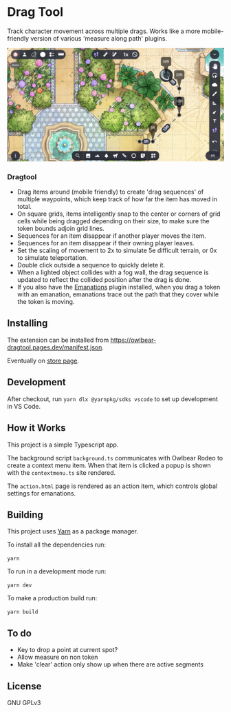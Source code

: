 # Drag Tool

Track character movement across multiple drags. Works like a more mobile-friendly version of various 'measure along path' plugins.

![Interface](./docs/header.png)

### Dragtool
- Drag items around (mobile friendly) to create 'drag sequences' of multiple waypoints, which keep track of how far the item has moved in total.
- On square grids, items intelligently snap to the center or corners of grid cells while being dragged depending on their size, to make sure the token bounds adjoin grid lines.
- Sequences for an item disappear if another player moves the item.
- Sequences for an item disappear if their owning player leaves.
- Set the scaling of movement to 2x to simulate 5e difficult terrain, or 0x to simulate teleportation.
- Double click outside a sequence to quickly delete it.
- When a lighted object collides with a fog wall, the drag sequence is updated to reflect the collided position after the drag is done.
- If you also have the [Emanations](https://github.com/desain/owlbear-emanation/tree/main) plugin installed, when you drag a token with an emanation, emanations trace out the path that they cover while the token is moving.

## Installing

The extension can be installed from https://owlbear-dragtool.pages.dev/manifest.json.

Eventually on [store page](https://extensions.owlbear.rodeo/owlbear-dragtool).

## Development

After checkout, run `yarn dlx @yarnpkg/sdks vscode` to set up development in VS Code.

## How it Works

This project is a simple Typescript app.

The background script `background.ts` communicates with Owlbear Rodeo to create a context menu item. When that item is clicked a popup is shown with the `contextmenu.ts` site rendered.

The `action.html` page is rendered as an action item, which controls global settings for emanations.

## Building

This project uses [Yarn](https://yarnpkg.com/) as a package manager.

To install all the dependencies run:

`yarn`

To run in a development mode run:

`yarn dev`

To make a production build run:

`yarn build`

## To do
- Key to drop a point at current spot?
- Allow measure on non token
- Make 'clear' action only show up when there are active segments

## License

GNU GPLv3
